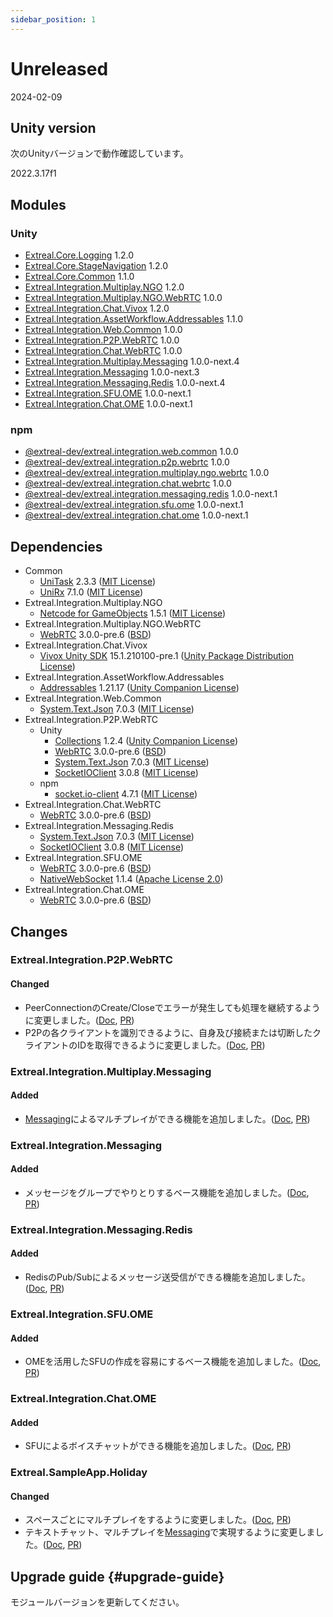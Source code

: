 ```yaml
---
sidebar_position: 1
---
```


# Unreleased

2024-02-09

## Unity version

次のUnityバージョンで動作確認しています。

2022.3.17f1

## Modules

### Unity

- [Extreal.Core.Logging](https://github.com/extreal-dev/Extreal.Core.Logging) 1.2.0
- [Extreal.Core.StageNavigation](https://github.com/extreal-dev/Extreal.Core.StageNavigation) 1.2.0
- [Extreal.Core.Common](https://github.com/extreal-dev/Extreal.Core.Common) 1.1.0
- [Extreal.Integration.Multiplay.NGO](https://github.com/extreal-dev/Extreal.Integration.Multiplay.NGO) 1.2.0
- [Extreal.Integration.Multiplay.NGO.WebRTC](https://github.com/extreal-dev/Extreal.Integration.Multiplay.NGO.WebRTC) 1.0.0
- [Extreal.Integration.Chat.Vivox](https://github.com/extreal-dev/Extreal.Integration.Chat.Vivox) 1.2.0
- [Extreal.Integration.AssetWorkflow.Addressables](https://github.com/extreal-dev/Extreal.Integration.AssetWorkflow.Addressables) 1.1.0
- [Extreal.Integration.Web.Common](https://github.com/extreal-dev/Extreal.Integration.Web.Common) 1.0.0
- [Extreal.Integration.P2P.WebRTC](https://github.com/extreal-dev/Extreal.Integration.P2P.WebRTC) 1.0.0
- [Extreal.Integration.Chat.WebRTC](https://github.com/extreal-dev/Extreal.Integration.Chat.WebRTC) 1.0.0
- [Extreal.Integration.Multiplay.Messaging](https://github.com/extreal-dev/Extreal.Integration.Multiplay.Messaging) 1.0.0-next.4
- [Extreal.Integration.Messaging](https://github.com/extreal-dev/Extreal.Integration.Multiplay.Messaging) 1.0.0-next.3
- [Extreal.Integration.Messaging.Redis](https://github.com/extreal-dev/Extreal.Integration.Messaging.Redis) 1.0.0-next.4
- [Extreal.Integration.SFU.OME](https://github.com/extreal-dev/Extreal.Integration.SFU.OME) 1.0.0-next.1
- [Extreal.Integration.Chat.OME](https://github.com/extreal-dev/Extreal.Integration.Chat.OME) 1.0.0-next.1

### npm

- [@extreal-dev/extreal.integration.web.common](https://www.npmjs.com/package/@extreal-dev/extreal.integration.web.common) 1.0.0
- [@extreal-dev/extreal.integration.p2p.webrtc](https://www.npmjs.com/package/@extreal-dev/extreal.integration.p2p.webrtc) 1.0.0
- [@extreal-dev/extreal.integration.multiplay.ngo.webrtc](https://www.npmjs.com/package/@extreal-dev/extreal.integration.multiplay.ngo.webrtc) 1.0.0
- [@extreal-dev/extreal.integration.chat.webrtc](https://www.npmjs.com/package/@extreal-dev/extreal.integration.chat.webrtc) 1.0.0
- [@extreal-dev/extreal.integration.messaging.redis](https://www.npmjs.com/package/@extreal-dev/extreal.integration.messaging.redis) 1.0.0-next.1
- [@extreal-dev/extreal.integration.sfu.ome](https://www.npmjs.com/package/@extreal-dev/extreal.integration.sfu.ome) 1.0.0-next.1
- [@extreal-dev/extreal.integration.chat.ome](https://www.npmjs.com/package/@extreal-dev/extreal.integration.chat.ome) 1.0.0-next.1

## Dependencies

- Common
  - [UniTask](https://github.com/Cysharp/UniTask) 2.3.3 ([MIT License](https://github.com/Cysharp/UniTask/blob/master/LICENSE))
  - [UniRx](https://github.com/neuecc/UniRx) 7.1.0 ([MIT License](https://github.com/neuecc/UniRx/blob/master/LICENSE))
- Extreal.Integration.Multiplay.NGO
  - [Netcode for GameObjects](https://github.com/Unity-Technologies/com.unity.netcode.gameobjects) 1.5.1 ([MIT License](https://github.com/Unity-Technologies/com.unity.netcode.gameobjects/blob/develop/LICENSE.md))
- Extreal.Integration.Multiplay.NGO.WebRTC
  - [WebRTC](https://docs.unity3d.com/Packages/com.unity.webrtc@3.0/manual/index.html) 3.0.0-pre.6 ([BSD](https://docs.unity3d.com/Packages/com.unity.webrtc@3.0/license/Third%20Party%20Notices.html))
- Extreal.Integration.Chat.Vivox
  - [Vivox Unity SDK](https://docs.vivox.com/v5/general/unity/15_1_210000/en-us/Default.htm) 15.1.210100-pre.1 ([Unity Package Distribution License](https://unity.com/legal/licenses/unity-package-distribution-license))
- Extreal.Integration.AssetWorkflow.Addressables
  - [Addressables](https://docs.unity3d.com/Packages/com.unity.addressables@1.21/manual/index.html) 1.21.17 ([Unity Companion License](https://unity.com/legal/licenses/unity-companion-license))
- Extreal.Integration.Web.Common
  - [System.Text.Json](https://learn.microsoft.com/ja-jp/dotnet/api/system.text.json) 7.0.3 ([MIT License](https://github.com/dotnet/runtime/blob/main/LICENSE.TXT))
- Extreal.Integration.P2P.WebRTC
  - Unity
    - [Collections](https://docs.unity3d.com/Packages/com.unity.collections@1.2/manual/index.html) 1.2.4 ([Unity Companion License](https://unity.com/legal/licenses/unity-companion-license))
    - [WebRTC](https://docs.unity3d.com/Packages/com.unity.webrtc@3.0/manual/index.html) 3.0.0-pre.6 ([BSD](https://docs.unity3d.com/Packages/com.unity.webrtc@3.0/license/Third%20Party%20Notices.html))
    - [System.Text.Json](https://learn.microsoft.com/ja-jp/dotnet/api/system.text.json) 7.0.3 ([MIT License](https://github.com/dotnet/runtime/blob/main/LICENSE.TXT))
    - [SocketIOClient](https://github.com/doghappy/socket.io-client-csharp) 3.0.8 ([MIT License](https://github.com/doghappy/socket.io-client-csharp/blob/master/LICENSE))
  - npm
    - [socket.io-client](https://www.npmjs.com/package/socket.io-client) 4.7.1 ([MIT License](https://github.com/socketio/socket.io-client/blob/main/LICENSE))
- Extreal.Integration.Chat.WebRTC
  - [WebRTC](https://docs.unity3d.com/Packages/com.unity.webrtc@3.0/manual/index.html) 3.0.0-pre.6 ([BSD](https://docs.unity3d.com/Packages/com.unity.webrtc@3.0/license/Third%20Party%20Notices.html))
- Extreal.Integration.Messaging.Redis
  - [System.Text.Json](https://learn.microsoft.com/ja-jp/dotnet/api/system.text.json) 7.0.3 ([MIT License](https://github.com/dotnet/runtime/blob/main/LICENSE.TXT))
  - [SocketIOClient](https://github.com/doghappy/socket.io-client-csharp) 3.0.8 ([MIT License](https://github.com/doghappy/socket.io-client-csharp/blob/master/LICENSE))
- Extreal.Integration.SFU.OME
  - [WebRTC](https://docs.unity3d.com/Packages/com.unity.webrtc@3.0/manual/index.html) 3.0.0-pre.6 ([BSD](https://docs.unity3d.com/Packages/com.unity.webrtc@3.0/license/Third%20Party%20Notices.html))
  - [NativeWebSocket](https://github.com/endel/NativeWebSocket) 1.1.4 ([Apache License 2.0](https://github.com/endel/NativeWebSocket/blob/master/LICENSE))
- Extreal.Integration.Chat.OME
  - [WebRTC](https://docs.unity3d.com/Packages/com.unity.webrtc@3.0/manual/index.html) 3.0.0-pre.6 ([BSD](https://docs.unity3d.com/Packages/com.unity.webrtc@3.0/license/Third%20Party%20Notices.html))

## Changes
### Extreal.Integration.P2P.WebRTC
#### Changed
- PeerConnectionのCreate/Closeでエラーが発生しても処理を継続するように変更しました。([Doc](../integration/p2p.webrtc.md), [PR](https://github.com/extreal-dev/Extreal.Integration.P2P.WebRTC/pull/9))
- P2Pの各クライアントを識別できるように、自身及び接続または切断したクライアントのIDを取得できるように変更しました。([Doc](../integration/p2p.webrtc.md), [PR](https://github.com/extreal-dev/Extreal.Integration.P2P.WebRTC/pull/10))

### Extreal.Integration.Multiplay.Messaging
#### Added
- [Messaging](../integration/messaging.md)によるマルチプレイができる機能を追加しました。([Doc](../integration/multiplay.messaging.md), [PR](https://github.com/extreal-dev/Extreal.Integration.Multiplay.Messaging/pull/2))

### Extreal.Integration.Messaging
#### Added
- メッセージをグループでやりとりするベース機能を追加しました。([Doc](../integration/messaging.md), [PR](https://github.com/extreal-dev/Extreal.Integration.Messaging/pull/1))

### Extreal.Integration.Messaging.Redis
#### Added
- RedisのPub/Subによるメッセージ送受信ができる機能を追加しました。([Doc](../integration/messaging.md), [PR](https://github.com/extreal-dev/Extreal.Integration.Messaging.Redis/pull/1))

### Extreal.Integration.SFU.OME
#### Added
- OMEを活用したSFUの作成を容易にするベース機能を追加しました。([Doc](../integration/sfu.ome.md), [PR](https://github.com/extreal-dev/Extreal.Integration.SFU.OME/pull/1))

### Extreal.Integration.Chat.OME
#### Added
- SFUによるボイスチャットができる機能を追加しました。([Doc](../integration/chat.ome.md), [PR](https://github.com/extreal-dev/Extreal.Integration.Chat.OME/pull/1))

### Extreal.SampleApp.Holiday
#### Changed
- スペースごとにマルチプレイをするように変更しました。([Doc](../sample-app/intro.md), [PR](https://github.com/extreal-dev/Extreal.SampleApp.Holiday/pull/23))
- テキストチャット、マルチプレイを[Messaging](../integration/messaging.md)で実現するように変更しました。([Doc](../sample-app/intro.md), [PR](https://github.com/extreal-dev/Extreal.SampleApp.Holiday/pull/23))

## Upgrade guide {#upgrade-guide}
モジュールバージョンを更新してください。
